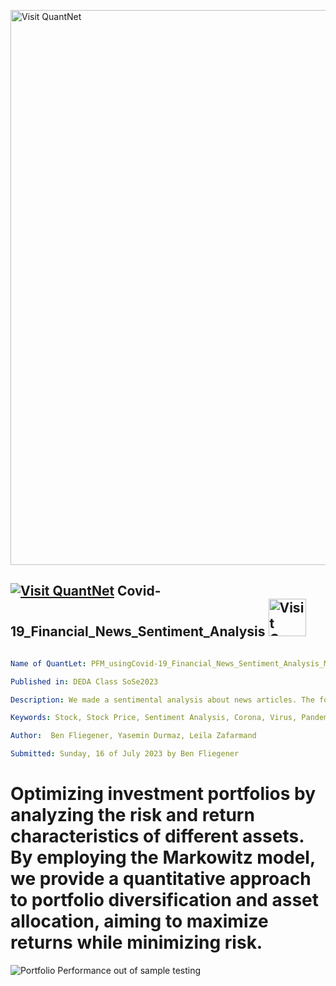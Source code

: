 [<img src="https://github.com/QuantLet/Styleguide-and-FAQ/blob/master/pictures/banner.png" width="888" alt="Visit QuantNet">](http://quantlet.de/)

## [<img src="https://github.com/QuantLet/Styleguide-and-FAQ/blob/master/pictures/qloqo.png" alt="Visit QuantNet">](http://quantlet.de/) **Covid-19_Financial_News_Sentiment_Analysis** [<img src="https://github.com/QuantLet/Styleguide-and-FAQ/blob/master/pictures/QN2.png" width="60" alt="Visit QuantNet 2.0">](http://quantlet.de/)

```yaml

Name of QuantLet: PFM_usingCovid-19_Financial_News_Sentiment_Analysis_Markowitz

Published in: DEDA Class SoSe2023

Description: We made a sentimental analysis about news articles. The focus is between the sentiment analysis and the stocks Google, Pfizer, Microsoft and Apple.

Keywords: Stock, Stock Price, Sentiment Analysis, Corona, Virus, Pandemic, Kaggle, Google, Pfizer, Microsoft, Apple, Sentiment

Author:  Ben Fliegener, Yasemin Durmaz, Leila Zafarmand

Submitted: Sunday, 16 of July 2023 by Ben Fliegener

```

# Optimizing investment portfolios by analyzing the risk and return characteristics of different assets. By employing the Markowitz model, we provide a quantitative approach to portfolio diversification and asset allocation, aiming to maximize returns while minimizing risk.

![Portfolio Performance out of sample testing](./charts/portfolio_vs_spy_out_Mark.png)


